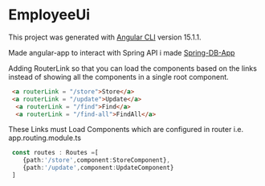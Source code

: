 # EmployeeUi

This project was generated with [Angular CLI](https://github.com/angular/angular-cli) version 15.1.1.

Made angular-app to interact with Spring API i made [Spring-DB-App]("https://github.com/mananhiteshkataria/spring-db-app")

Adding RouterLink so that you can load the components based on the links instead of showing all the components in a single root component.

``` html
 <a routerLink = "/store">Store</a>
 <a routerLink = "/update">Update</a>
  <a routerLink = "/find">Find</a>
  <a routerLink = "/find-all">FindAll</a>

```
 These Links must Load Components which are configured in router i.e. app.routing.module.ts
``` typescript
 const routes : Routes =[
    {path:'/store',component:StoreComponent},
    {path:'/update',component:UpdateComponent}
 ]
 ```